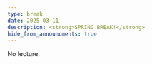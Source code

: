 ```yaml
---
type: break
date: 2025-03-11
description: <strong>SPRING BREAK!</strong>
hide_from_announcments: true
---
```

No lecture.
